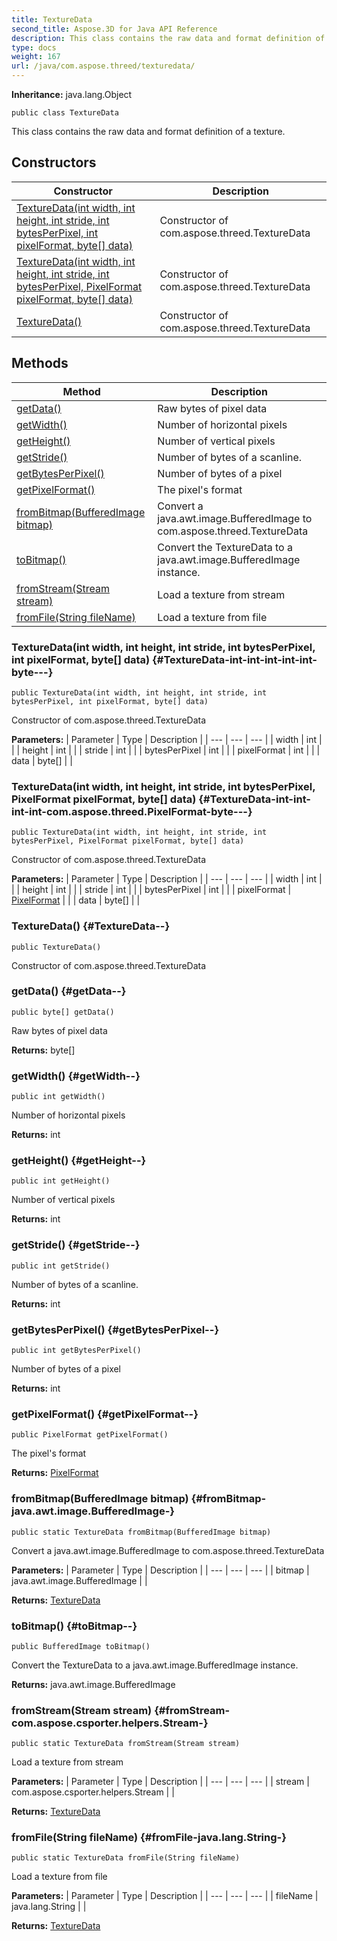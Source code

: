 ```yaml
---
title: TextureData
second_title: Aspose.3D for Java API Reference
description: This class contains the raw data and format definition of a texture.
type: docs
weight: 167
url: /java/com.aspose.threed/texturedata/
---
```


**Inheritance:**
java.lang.Object
```
public class TextureData
```

This class contains the raw data and format definition of a texture.
## Constructors

| Constructor | Description |
| --- | --- |
| [TextureData(int width, int height, int stride, int bytesPerPixel, int pixelFormat, byte[] data)](#TextureData-int-int-int-int-int-byte---) | Constructor of com.aspose.threed.TextureData |
| [TextureData(int width, int height, int stride, int bytesPerPixel, PixelFormat pixelFormat, byte[] data)](#TextureData-int-int-int-int-com.aspose.threed.PixelFormat-byte---) | Constructor of com.aspose.threed.TextureData |
| [TextureData()](#TextureData--) | Constructor of com.aspose.threed.TextureData |
## Methods

| Method | Description |
| --- | --- |
| [getData()](#getData--) | Raw bytes of pixel data |
| [getWidth()](#getWidth--) | Number of horizontal pixels |
| [getHeight()](#getHeight--) | Number of vertical pixels |
| [getStride()](#getStride--) | Number of bytes of a scanline. |
| [getBytesPerPixel()](#getBytesPerPixel--) | Number of bytes of a pixel |
| [getPixelFormat()](#getPixelFormat--) | The pixel's format |
| [fromBitmap(BufferedImage bitmap)](#fromBitmap-java.awt.image.BufferedImage-) | Convert a java.awt.image.BufferedImage to com.aspose.threed.TextureData |
| [toBitmap()](#toBitmap--) | Convert the TextureData to a java.awt.image.BufferedImage instance. |
| [fromStream(Stream stream)](#fromStream-com.aspose.csporter.helpers.Stream-) | Load a texture from stream |
| [fromFile(String fileName)](#fromFile-java.lang.String-) | Load a texture from file |
### TextureData(int width, int height, int stride, int bytesPerPixel, int pixelFormat, byte[] data) {#TextureData-int-int-int-int-int-byte---}
```
public TextureData(int width, int height, int stride, int bytesPerPixel, int pixelFormat, byte[] data)
```


Constructor of com.aspose.threed.TextureData

**Parameters:**
| Parameter | Type | Description |
| --- | --- | --- |
| width | int |  |
| height | int |  |
| stride | int |  |
| bytesPerPixel | int |  |
| pixelFormat | int |  |
| data | byte[] |  |

### TextureData(int width, int height, int stride, int bytesPerPixel, PixelFormat pixelFormat, byte[] data) {#TextureData-int-int-int-int-com.aspose.threed.PixelFormat-byte---}
```
public TextureData(int width, int height, int stride, int bytesPerPixel, PixelFormat pixelFormat, byte[] data)
```


Constructor of com.aspose.threed.TextureData

**Parameters:**
| Parameter | Type | Description |
| --- | --- | --- |
| width | int |  |
| height | int |  |
| stride | int |  |
| bytesPerPixel | int |  |
| pixelFormat | [PixelFormat](../../com.aspose.threed/pixelformat) |  |
| data | byte[] |  |

### TextureData() {#TextureData--}
```
public TextureData()
```


Constructor of com.aspose.threed.TextureData

### getData() {#getData--}
```
public byte[] getData()
```


Raw bytes of pixel data

**Returns:**
byte[]
### getWidth() {#getWidth--}
```
public int getWidth()
```


Number of horizontal pixels

**Returns:**
int
### getHeight() {#getHeight--}
```
public int getHeight()
```


Number of vertical pixels

**Returns:**
int
### getStride() {#getStride--}
```
public int getStride()
```


Number of bytes of a scanline.

**Returns:**
int
### getBytesPerPixel() {#getBytesPerPixel--}
```
public int getBytesPerPixel()
```


Number of bytes of a pixel

**Returns:**
int
### getPixelFormat() {#getPixelFormat--}
```
public PixelFormat getPixelFormat()
```


The pixel's format

**Returns:**
[PixelFormat](../../com.aspose.threed/pixelformat)
### fromBitmap(BufferedImage bitmap) {#fromBitmap-java.awt.image.BufferedImage-}
```
public static TextureData fromBitmap(BufferedImage bitmap)
```


Convert a java.awt.image.BufferedImage to com.aspose.threed.TextureData

**Parameters:**
| Parameter | Type | Description |
| --- | --- | --- |
| bitmap | java.awt.image.BufferedImage |  |

**Returns:**
[TextureData](../../com.aspose.threed/texturedata)
### toBitmap() {#toBitmap--}
```
public BufferedImage toBitmap()
```


Convert the TextureData to a java.awt.image.BufferedImage instance.

**Returns:**
java.awt.image.BufferedImage
### fromStream(Stream stream) {#fromStream-com.aspose.csporter.helpers.Stream-}
```
public static TextureData fromStream(Stream stream)
```


Load a texture from stream

**Parameters:**
| Parameter | Type | Description |
| --- | --- | --- |
| stream | com.aspose.csporter.helpers.Stream |  |

**Returns:**
[TextureData](../../com.aspose.threed/texturedata)
### fromFile(String fileName) {#fromFile-java.lang.String-}
```
public static TextureData fromFile(String fileName)
```


Load a texture from file

**Parameters:**
| Parameter | Type | Description |
| --- | --- | --- |
| fileName | java.lang.String |  |

**Returns:**
[TextureData](../../com.aspose.threed/texturedata)
